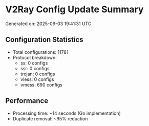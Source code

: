 # V2Ray Config Update Summary
Generated on: 2025-09-03 19:41:31 UTC

## Configuration Statistics
- Total configurations: 11781
- Protocol breakdown:
  - ss: 0 configs
  - ssr: 0 configs
  - trojan: 0 configs
  - vless: 0 configs
  - vmess: 690 configs

## Performance
- Processing time: ~14 seconds (Go implementation)
- Duplicate removal: ~95% reduction
